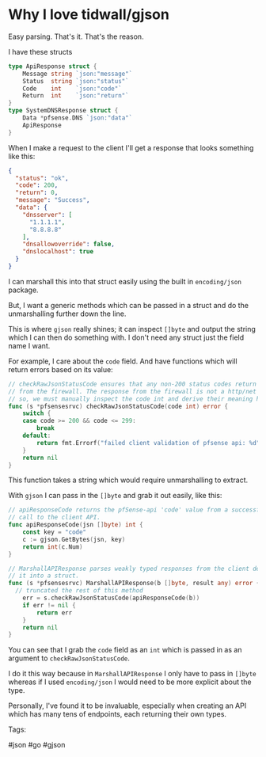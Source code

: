 # Why I love tidwall/gjson

Easy parsing. That's it. That's the reason.

I have these structs

```go
type ApiResponse struct {
	Message string `json:"message"`
	Status  string `json:"status"`
	Code    int    `json:"code"`
	Return  int    `json:"return"`
}
type SystemDNSResponse struct {
	Data *pfsense.DNS `json:"data"`
	ApiResponse
}
```

When I make a request to the client I'll get a response that looks something like
this:

```json
{
  "status": "ok",
  "code": 200,
  "return": 0,
  "message": "Success",
  "data": {
    "dnsserver": [
      "1.1.1.1",
      "8.8.8.8"
    ],
    "dnsallowoverride": false,
    "dnslocalhost": true
  }
}
```

I can marshall this into that struct easily using the built in `encoding/json` package.

But, I want a generic methods which can be passed in a struct and do the unmarshalling further
down the line.

This is where `gjson` really shines; it can inspect `[]byte` and output the string which I can
then do something with. I don't need any struct just the field name I want.

For example, I care about the `code` field. And have functions which will return errors based on its
value:

```go
// checkRawJsonStatusCode ensures that any non-200 status codes return an error
// from the firewall. The response from the firewall is not a http/net object
// so, we must manually inspect the code int and derive their meaning here.
func (s *pfsensesrvc) checkRawJsonStatusCode(code int) error {
	switch {
	case code >= 200 && code <= 299:
		break
	default:
		return fmt.Errorf("failed client validation of pfsense api: %d", code)
	}
	return nil
}
```

This function takes a string which would require unmarshalling to extract.

With `gjson` I can pass in the `[]byte` and grab it out easily, like this:

```go
// apiResponseCode returns the pfSense-api 'code' value from a successful API
// call to the client API.
func apiResponseCode(jsn []byte) int {
	const key = "code"
	c := gjson.GetBytes(jsn, key)
	return int(c.Num)
}

// MarshallAPIResponse parses weakly typed responses from the client device and marshall's
// it into a struct.
func (s *pfsensesrvc) MarshallAPIResponse(b []byte, result any) error {
  // truncated the rest of this method
	err = s.checkRawJsonStatusCode(apiResponseCode(b))
	if err != nil {
		return err
	}
	return nil
}
```

You can see that I grab the `code` field as an `int` which is passed in as an argument to 
`checkRawJsonStatusCode`.

I do it this way because in `MarshallAPIResponse` I only have to pass in `[]byte` whereas
if I used `encoding/json` I would need to be more explicit about the type.

Personally, I've found it to be invaluable, especially when creating an API which has many tens
of endpoints, each returning their own types.

Tags:

  #json #go #gjson
